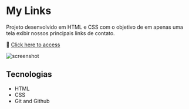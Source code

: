 # My Links

Projeto desenvolvido em HTML e CSS com o objetivo de em apenas uma tela exibir nossos principais links de contato.

🔗 [Click here to access](https://n4ju15.github.io/my-links/)

![screenshot](images/)

## Tecnologias

- HTML
- CSS
- Git and Github
